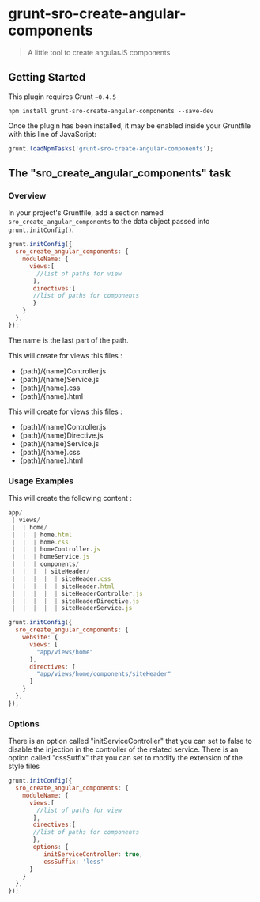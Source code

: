 # grunt-sro-create-angular-components

> A little tool to create angularJS  components

## Getting Started
This plugin requires Grunt `~0.4.5`

```shell
npm install grunt-sro-create-angular-components --save-dev
```

Once the plugin has been installed, it may be enabled inside your Gruntfile with this line of JavaScript:

```js
grunt.loadNpmTasks('grunt-sro-create-angular-components');
```

## The "sro_create_angular_components" task

### Overview
In your project's Gruntfile, add a section named `sro_create_angular_components` to the data object passed into `grunt.initConfig()`.

```js
grunt.initConfig({
  sro_create_angular_components: {
    moduleName: {
      views:[
        //list of paths for view
       ],
       directives:[
       //list of paths for components
       }
    }
  },
});
```

The name is the last part of the path.

This will create for views this files :
- {path}/{name}Controller.js
- {path}/{name}Service.js
- {path}/{name}.css
- {path}/{name}.html

This will create for views this files :
- {path}/{name}Controller.js
- {path}/{name}Directive.js
- {path}/{name}Service.js
- {path}/{name}.css
- {path}/{name}.html

### Usage Examples

This will create the following content :

```js
app/
 | views/
 |  | home/
 |  |  | home.html
 |  |  | home.css
 |  |  | homeController.js
 |  |  | homeService.js
 |  |  | components/
 |  |  |  | siteHeader/
 |  |  |  |  | siteHeader.css
 |  |  |  |  | siteHeader.html
 |  |  |  |  | siteHeaderController.js
 |  |  |  |  | siteHeaderDirective.js
 |  |  |  |  | siteHeaderService.js
 ```

```js
grunt.initConfig({
  sro_create_angular_components: {
    website: {
      views: [
        "app/views/home"
      ],
      directives: [
        "app/views/home/components/siteHeader"
      ]
    }
  },
});
```

### Options

There is an option called "initServiceController" that you can set to false to disable the injection in the controller of the related service.
There is an option called "cssSuffix" that you can set to modify the extension of the style files

```js
grunt.initConfig({
  sro_create_angular_components: {
    moduleName: {
      views:[
        //list of paths for view
       ],
       directives:[
       //list of paths for components
       },
       options: {
          initServiceController: true,
          cssSuffix: 'less'
      }
    }
  },
});
```
